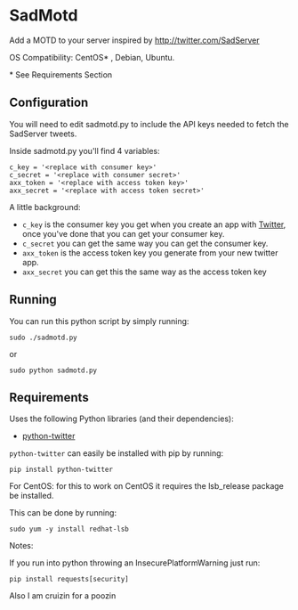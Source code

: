 # SadMotd
Add a MOTD to your server inspired by http://twitter.com/SadServer

OS Compatibility: CentOS\* , Debian, Ubuntu.

\* See Requirements Section

## Configuration

You will need to edit sadmotd.py to include the API keys needed to fetch the
SadServer tweets.

Inside sadmotd.py you'll find 4 variables:

```
c_key = '<replace with consumer key>'
c_secret = '<replace with consumer secret>'
axx_token = '<replace with access token key>'
axx_secret = '<replace with access token secret>'
```

A little background:

* `c_key` is the consumer key you get when you create an app with [Twitter](http://developer.twitter.com/), once you've done that you can get your consumer key.
* `c_secret` you can get the same way you can get the consumer key.
* `axx_token` is the access token key you generate from your new twitter app.
* `axx_secret` you can get this the same way as the access token key

## Running

You can run this python script by simply running:

```
sudo ./sadmotd.py
```

or

```
sudo python sadmotd.py
```

## Requirements

Uses the following Python libraries (and their dependencies):

* [python-twitter](https://github.com/bear/python-twitter)

`python-twitter` can easily be installed with pip by running:
```
pip install python-twitter
```
For CentOS: for this to work on CentOS it requires the lsb_release package be installed.

This can be done by running:
```
sudo yum -y install redhat-lsb
```

Notes:

If you run into python throwing an InsecurePlatformWarning just run:
```
pip install requests[security]
```
Also I am cruizin for a poozin
